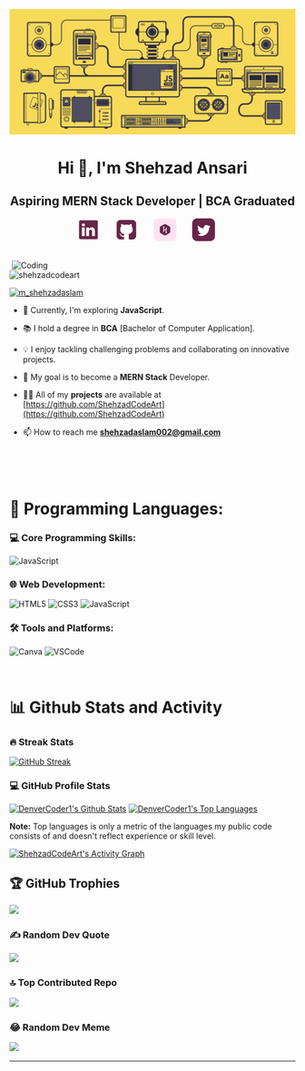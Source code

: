 ![MasterHead](https://github.com/ShehzadCodeArt/ShehzadCodeArt/blob/main/Banner.gif)

<h1 align="center">Hi 👋, I'm Shehzad Ansari</h1>
<h2 align="center">Aspiring MERN Stack Developer | BCA Graduated</h2>


<p align="center">
  <!-- Social icons section -->
  <a href="https://www.linkedin.com/in/shehzad-ansari/"><img width="40px" alt="Shehzad's LinkedIn" title="LinkedIn" src="icons/linkedin.png"/></a>
  &#8287;&#8287;&#8287;&#8287;&#8287;
  <a href="https://github.com/ShehzadCodeArt"><img width="40px" alt="Shehzad's Github" title="Github" src="icons/github.png"/></a>
  &#8287;&#8287;&#8287;&#8287;&#8287;
  <a href="https://www.hackerrank.com/shehzadcodeart"><img width="40px" alt="Shehzad's Hackerrank" title="Hackerrank" src="icons/hackerrank.png"/></a>
  &#8287;&#8287;&#8287;&#8287;&#8287;
   <a href="https://twitter.com/M_ShehzadAslam"><img width="40px" alt="Shehzad's Twitter" title="Twitter" src="icons/twitter.png"/></a>
  &#8287;&#8287;&#8287;&#8287;&#8287;
</p>

<br/>

<img align="right" alt="Coding" width="500" src="https://camo.githubusercontent.com/cae12fddd9d6982901d82580bdf321d81fb299141098ca1c2d4891870827bf17/68747470733a2f2f6d69726f2e6d656469756d2e636f6d2f6d61782f313336302f302a37513379765349765f7430696f4a2d5a2e676966" alt="shehzadcodeart" />

<p align="left">
  <p align="left">
    <img src="https://komarev.com/ghpvc/?username=shehzadcodeart&label=Profile%20views&color=0e75b6&style=flat" alt="shehzadcodeart" />
  </p>

  <p align="left">
    <a href="https://linkedin.com/in/shehzad-ansari" target="blank">
      <img src="https://img.shields.io/twitter/follow/shehzad-ansari?logo=linkedin&style=for-the-badge" alt="m_shehzadaslam" />
    </a>
  </p>

  - 🌱 Currently, I'm exploring **JavaScript**.

  - 📚 I hold a degree in **BCA** [Bachelor of Computer Application].

  - 💡 I enjoy tackling challenging problems and collaborating on innovative projects.

  - 🎯 My goal is to become a **MERN Stack** Developer.

  - 👨‍💻 All of my **projects** are available at [https://github.com/ShehzadCodeArt](https://github.com/ShehzadCodeArt)

  - 📫 How to reach me **shehzadaslam002@gmail.com**
</p>

</br>

</br>

</br>

# 🚀 Programming Languages:

### 💻 Core Programming Skills:
![JavaScript](https://img.shields.io/badge/javascript-%23323330.svg?style=for-the-badge&logo=javascript&logoColor=%23F7DF1E)

### 🌐 Web Development:
![HTML5](https://img.shields.io/badge/html5-%23E34F26.svg?style=for-the-badge&logo=html5&logoColor=white) ![CSS3](https://img.shields.io/badge/CSS3-1572B6.svg?style=for-the-badge&logo=css3&logoColor=white) ![JavaScript](https://img.shields.io/badge/javascript-%23323330.svg?style=for-the-badge&logo=javascript&logoColor=%23F7DF1E)

### 🛠️ Tools and Platforms:
![Canva](https://img.shields.io/badge/Canva-%2300C4CC.svg?style=for-the-badge&logo=Canva&logoColor=white) ![VSCode](https://img.shields.io/badge/vscode-5C2D91.svg?style=for-the-badge&logo=visualstudio&logoColor=white)

</br>

# 📊 Github Stats and Activity
  <h3>🔥 Streak Stats</h3>

  <!-- GitHub Readme Streak Stats - https://github.com/DenverCoder1/github-readme-streak-stats -->
 
[![GitHub Streak](https://github-readme-streak-stats-seven-tau.vercel.app?user=ShehzadCodeArt&theme=vision-friendly-dark&border_radius=10)](https://git.io/streak-stats)

  <h3>💻 GitHub Profile Stats</h3>

  <!-- https://github.com/anuraghazra/github-readme-stats -->

  <a href="https://github.com/anuraghazra/github-readme-stats"><img alt="DenverCoder1's Github Stats" src="https://denvercoder1-github-readme-stats.vercel.app/api/?username=ShehzadCodeArt&show_icons=true&include_all_commits=true&count_private=true&theme=react&hide_border=true&bg_color=1F222E&title_color=F85D7F&icon_color=F8D866" height="192px"/></a>
  <a href="https://github.com/anuraghazra/github-readme-stats"><img alt="DenverCoder1's Top Languages" src="https://denvercoder1-github-readme-stats.vercel.app/api/top-langs/?username=ShehzadCodeArt&langs_count=8&layout=compact&theme=react&hide_border=true&bg_color=1F222E&title_color=F85D7F&icon_color=F8D866&hide=Jupyter%20Notebook,Roff" height="192px"/></a>
  <br/>

  <b>Note:</b> Top languages is only a metric of the languages my public code consists of and doesn't reflect experience or skill level.
  
  <!-- https://github.com/ashutosh00710/github-readme-activity-graph -->

  <a href="https://github.com/ashutosh00710/github-readme-activity-graph"><img alt="ShehzadCodeArt's Activity Graph" src="https://github-readme-activity-graph.vercel.app/graph/?username=ShehzadCodeArt&bg_color=1F222E&color=F8D866&line=F85D7F&point=FFFFFF&hide_border=true" /></a>


## 🏆 GitHub Trophies
![](https://github-profile-trophy.vercel.app/?username=ShehzadCodeArt&theme=discord&no-frame=false&no-bg=true&margin-w=4)

### ✍️ Random Dev Quote
![](https://quotes-github-readme.vercel.app/api?type=horizontal&theme=radical)

### 🔝 Top Contributed Repo
![](https://github-contributor-stats.vercel.app/api?username=ShehzadCodeArt&limit=5&theme=dark&combine_all_yearly_contributions=true)

### 😂 Random Dev Meme
<img src='https://randommeme-five.vercel.app/' style="height: 400px;"/>

---
